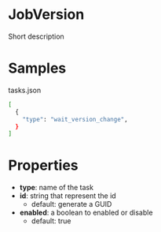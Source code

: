 # JobVersion

Short description

# Samples

tasks.json 
```sh
[
  {
    "type": "wait_version_change",
  }
] 
```


# Properties

- **type**: name of the task
- **id**: string that represent the id
    - default: generate a GUID
- **enabled**: a boolean to enabled or disable
    - default: true